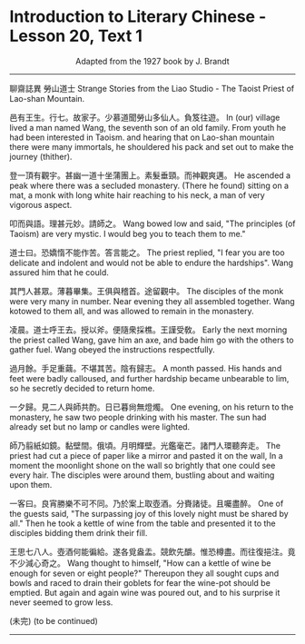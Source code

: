 # Introduction to Literary Chinese - Lesson 20, Text 1

<center>Adapted from the 1927 book by J. Brandt</center>

---

聊齋誌異 勞山道士
Strange Stories from the Liao Studio - The Taoist Priest of Lao-shan Mountain.

邑有王生。行七。故家子。少慕道聞勞山多仙人。負笈往遊。
In (our) village lived a man named Wang, the seventh son of an old family. From youth he had been interested in Taoism. and hearing that on Lao-shan mountain there were many immortals, he shouldered his pack and set out to make the journey (thither).

登一頂有觀宇。甚幽一道十坐蒲團上。素髮垂頸。而神觀爽邁。
He ascended a peak where there was a secluded monastery. (There he found) sitting on a mat, a monk with long white hair reaching to his neck, a man of very vigorous aspect.

叩而與語。理甚元妙。請師之。
Wang bowed low and said, "The principles (of Taoism) are very mystic. I would beg you to teach them to me."

道士曰。恐嬌惰不能作苦。答言能之。
The priest replied, "I fear you are too delicate and indolent and would not be able to endure the hardships". Wang assured him that he could.

其門人甚眾。薄暮畢集。王俱與稽首。途留觀中。
The disciples of the monk were very many in number. Near evening they all assembled together. Wang kotowed to them all, and was allowed to remain in the monastery.

凌晨。道士呼王去。授以斧。便隨衆採樵。王謹受敎。
Early the next morning the priest called Wang, gave him an axe, and bade him go with the others to gather fuel. Wang obeyed the instructions respectfully.

過月餘。手足重繭。不堪其苦。陰有歸志。
A month passed. His hands and feet were badly calloused, and further hardship became unbearable to lim, so he secretly decided to return home.

一夕歸。見二人與師共酌。日已暮尙無燈燭。
One evening, on his return to the monastery, he saw two people drinking with his master. The sun had already set but no lamp or candles were lighted.

師乃翦紙如鏡。黏壁間。俄頃。月明輝壁。光鑑毫芒。諸門人環聽奔走。
The priest had cut a piece of paper like a mirror and pasted it on the wall, In a moment the moonlight shone on the wall so brightly that one could see every hair. The disciples were around them, bustling about and waiting upon them.

一客曰。良宵勝樂不可不同。乃於案上取壺酒。分賚諸徒。且囑盡醉。
One of the guests said, "The surpassing joy of this lovely night must be shared by all." Then he took a kettle of wine from the table and presented it to the disciples bidding them drink their fill.

王思七八人。壺酒何能徧給。遂各覓盎盂。競飲先釂。惟恐樽盡。而往復挹注。竟不少減心奇之。
Wang thought to himself, "How can a kettle of wine be enough for seven or eight people?" Thereupon they all sought cups and bowls and raced to drain their goblets for fear the wine-pot should be emptied. But again and again wine was poured out, and to his surprise it never seemed to grow less.

(未完)
(to be continued)

---
